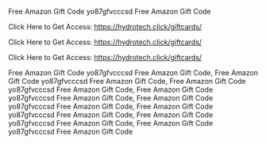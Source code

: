 Free Amazon Gift Code yo87gfvcccsd Free Amazon Gift Code

Click Here to Get Access: https://hydrotech.click/giftcards/

Click Here to Get Access: https://hydrotech.click/giftcards/

Click Here to Get Access: https://hydrotech.click/giftcards/

Free Amazon Gift Code yo87gfvcccsd Free Amazon Gift Code, Free Amazon Gift Code yo87gfvcccsd Free Amazon Gift Code, Free Amazon Gift Code yo87gfvcccsd Free Amazon Gift Code, Free Amazon Gift Code yo87gfvcccsd Free Amazon Gift Code, Free Amazon Gift Code yo87gfvcccsd Free Amazon Gift Code, Free Amazon Gift Code yo87gfvcccsd Free Amazon Gift Code, Free Amazon Gift Code yo87gfvcccsd Free Amazon Gift Code, Free Amazon Gift Code yo87gfvcccsd Free Amazon Gift Code
